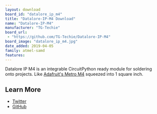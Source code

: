 ```yaml
---
layout: download
board_id: "datalore_ip_m4"
title: "Datalore-IP-M4 Download"
name: "Datalore-IP-M4"
manufacturer: "TG-Techie"
board_url:
 - "https://github.com/TG-Techie/Datalore-IP-M4"
board_image: "datalore_ip_m4.jpg"
date_added: 2019-04-05
family: atmel-samd
features:
---
```


Datalore IP M4 is an integrable CircuitPython ready module for soldering onto projects. Like
[Adafruit's Metro M4](/board/metro_m4_express/) squeezed into 1 square inch.

## Learn More
* [Twitter](https://twitter.com/tg_techie/status/1143972797691191297)
* [GitHub](https://github.com/TG-Techie/Datalore-IP-M4)